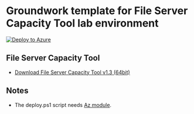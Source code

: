 # Groundwork template for File Server Capacity Tool lab environment

[![Deploy to Azure](https://aka.ms/deploytoazurebutton)]()

## File Server Capacity Tool

- [Download File Server Capacity Tool v1.3 (64bit)](https://www.microsoft.com/en-us/download/details.aspx?id=55947)

## Notes

- The deploy.ps1 script needs [Az module](https://www.powershellgallery.com/packages/Az/).
